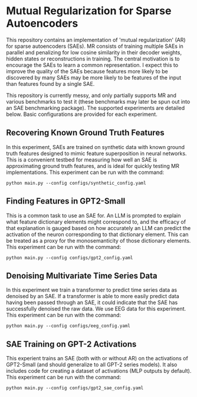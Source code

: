 # Mutual Regularization for Sparse Autoencoders

This repository contains an implementation of 'mutual regularization' (AR) for sparse autoencoders (SAEs). MR consists of training multiple SAEs in parallel and penalizing for low cosine similarity in their decoder weights, hidden states or reconstructions in training. The central motivation is to encourage the SAEs to learn a common representation. I expect this to improve the quality of the SAEs because features more likely to be discovered by many SAEs may be more likely to be features of the input than features found by a single SAE.

This repository is currently messy, and only partially supports MR and various benchmarks to test it (these benchmarks may later be spun out into an SAE benchmarking package). The supported experiments are detailed below. Basic configurations are provided for each experiment.

## Recovering Known Ground Truth Features

In this experiment, SAEs are trained on synthetic data with known ground truth features designed to mimic feature superposition in neural networks. This is a convenient testbed for measuring how well an SAE is approximating ground truth features, and is ideal for quickly testing MR implementations. This experiment can be run with the command:
```
python main.py --config configs/synthetic_config.yaml
```

## Finding Features in GPT2-Small

This is a common task to use an SAE for. An LLM is prompted to explain what feature dictionary elements might correspond to, and the efficacy of that explanation is gauged based on how accurately an LLM can predict the activation of the neuron corresponding to that dictionary element. This can be treated as a proxy for the monosemanticity of those dictionary elements. This experiment can be run with the command:
```
python main.py --config configs/gpt2_config.yaml
```

## Denoising Multivariate Time Series Data

In this experiment we train a transformer to predict time series data as denoised by an SAE. If a transformer is able to more easily predict data having been passed through an SAE, it could indicate that the SAE has successfully denoised the raw data. We use EEG data for this experiment. This experiment can be run with the command:
```
python main.py --config configs/eeg_config.yaml
```

## SAE Training on GPT-2 Activations

This experient trains an SAE (both with or without AR) on the activations of GPT2-Small (and should generalize to all GPT-2 series models). It also includes code for creating a dataset of activations (MLP outputs by default). This experiment can be run with the command:
```
python main.py --config configs/gpt2_sae_config.yaml
```
